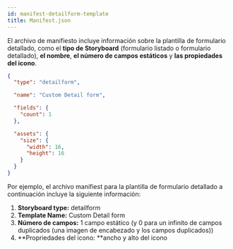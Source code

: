 ```yaml
---
id: manifest-detailform-template
title: Manifest.json
---
```


El archivo de manifiesto incluye información sobre la plantilla de formulario detallado, como el **tipo de Storyboard** (formulario listado o formulario detallado), **el nombre**, **el número de campos estáticos** y **las propiedades del icono**.


```json
{
  "type": "detailform",

  "name": "Custom Detail form",

  "fields": {
    "count": 1
  },

  "assets": {
    "size": {
      "width": 16,
      "height": 16
    }
  }
}

```

Por ejemplo, el archivo manifiest para la plantilla de formulario detallado a continuación incluye la siguiente información:

1. **Storyboard type:** detailform
2. **Template Name:** Custom Detail form
3. **Número de campos:** 1 campo estático (y 0 para un infinito de campos duplicados (una imagen de encabezado y los campos duplicados))
4. **Propriedades del icono: **ancho y alto del icono
